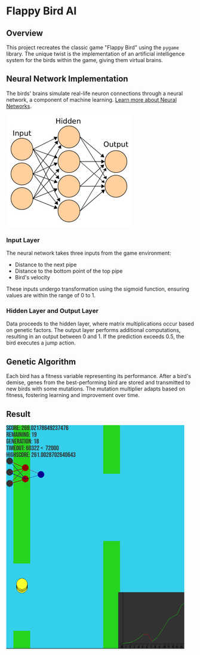 # Flappy Bird AI

## Overview
This project recreates the classic game "Flappy Bird" using the `pygame` library. The unique twist is the implementation of an artificial intelligence system for the birds within the game, giving them virtual brains.

## Neural Network Implementation
The birds' brains simulate real-life neuron connections through a neural network, a component of machine learning. [Learn more about Neural Networks](https://www.ibm.com/topics/neural-networks).

![Neural Network Example](assets/neural-network.png)
### Input Layer
The neural network takes three inputs from the game environment:
- Distance to the next pipe
- Distance to the bottom point of the top pipe
- Bird's velocity

These inputs undergo transformation using the sigmoid function, ensuring values are within the range of 0 to 1.

### Hidden Layer and Output Layer
Data proceeds to the hidden layer, where matrix multiplications occur based on genetic factors. The output layer performs additional computations, resulting in an output between 0 and 1. If the prediction exceeds 0.5, the bird executes a jump action.

## Genetic Algorithm
Each bird has a fitness variable representing its performance. After a bird's demise, genes from the best-performing bird are stored and transmitted to new birds with some mutations. The mutation multiplier adapts based on fitness, fostering learning and improvement over time.

## Result
![Result](assets/Screenshot_7.png)